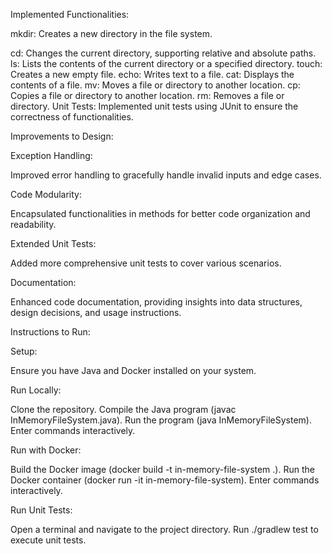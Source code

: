 Implemented Functionalities:

mkdir:
Creates a new directory in the file system.

cd:
Changes the current directory, supporting relative and absolute paths.
ls:
Lists the contents of the current directory or a specified directory.
touch:
Creates a new empty file.
echo:
Writes text to a file.
cat:
Displays the contents of a file.
mv:
Moves a file or directory to another location.
cp:
Copies a file or directory to another location.
rm:
Removes a file or directory.
Unit Tests:
Implemented unit tests using JUnit to ensure the correctness of functionalities.

Improvements to Design:

Exception Handling:

Improved error handling to gracefully handle invalid inputs and edge cases.

Code Modularity:

Encapsulated functionalities in methods for better code organization and readability.

Extended Unit Tests:

Added more comprehensive unit tests to cover various scenarios.

Documentation:

Enhanced code documentation, providing insights into data structures, design decisions, and usage instructions.

Instructions to Run:

Setup:

Ensure you have Java and Docker installed on your system.

Run Locally:

Clone the repository.
Compile the Java program (javac InMemoryFileSystem.java).
Run the program (java InMemoryFileSystem).
Enter commands interactively.

Run with Docker:

Build the Docker image (docker build -t in-memory-file-system .).
Run the Docker container (docker run -it in-memory-file-system).
Enter commands interactively.

Run Unit Tests:

Open a terminal and navigate to the project directory.
Run ./gradlew test to execute unit tests.
